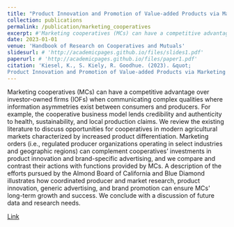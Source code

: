 ```yaml
---
title: "Product Innovation and Promotion of Value-added Products via Marketing Cooperative"
collection: publications
permalink: /publication/marketing_cooperatives
excerpt: #'Marketing cooperatives (MCs) can have a competitive advantage over investor-owned firms (IOFs) when communicating complex qualities where information asymmetries exist between consumers and producers. For example, the cooperative business model lends credibility and authenticity to health, sustainability, and local production claims. We review the existing literature to discuss opportunities for cooperatives in modern agricultural markets characterized by increased product differentiation. Marketing orders (i.e., regulated producer organizations operating in select industries and geographic regions) can complement cooperatives’ investments in product innovation and brand-specific advertising, and we compare and contrast their actions with functions provided by MCs. A description of the efforts pursued by the Almond Board of California and Blue Diamond illustrates how coordinated producer and market research, product innovation, generic advertising, and brand promotion can ensure MCs' long-term growth and success. We conclude with a discussion of future data and research needs.'
date: 2023-01-01
venue: 'Handbook of Research on Cooperatives and Mutuals'
slidesurl: # 'http://academicpages.github.io/files/slides1.pdf'
paperurl: # 'http://academicpages.github.io/files/paper1.pdf'
citation: 'Kiesel, K., S. Kiely, R. Goodhue. (2023). &quot;
Product Innovation and Promotion of Value-added Products via Marketing Cooperative&quot; <i>Handbook of Research on Cooperatives and Mutuals</i>. Northampton, MA: Edward Elgar, pp. 457–476.'
---
```

Marketing cooperatives (MCs) can have a competitive advantage over investor-owned firms (IOFs) when communicating complex qualities where information asymmetries exist between consumers and producers. For example, the cooperative business model lends credibility and authenticity to health, sustainability, and local production claims. We review the existing literature to discuss opportunities for cooperatives in modern agricultural markets characterized by increased product differentiation. Marketing orders (i.e., regulated producer organizations operating in select industries and geographic regions) can complement cooperatives’ investments in product innovation and brand-specific advertising, and we compare and contrast their actions with functions provided by MCs. A description of the efforts pursued by the Almond Board of California and Blue Diamond illustrates how coordinated producer and market research, product innovation, generic advertising, and brand promotion can ensure MCs' long-term growth and success. We conclude with a discussion of future data and research needs.

[Link](https://www.elgaronline.com/edcollchap/book/9781802202618/book-part-9781802202618-42.xml)



